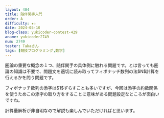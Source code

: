 ```yaml
---
layout: 404
title: 随伴関手入門
order: A
difficulty: ★☆
date: 2024-05-10
blog-class: yukicoder-contest-429
aname: yukicoder2749
num: 2749
tester: Takaさん
tags: [競技プログラミング,数学]
---
```


<p>
圏論の重要な概念の１つ、随伴関手の具体例に触れる問題です。とは言っても圏論の知識は不要で、問題文を適切に読み取ってフィボナッチ数列の法$N$計算を行えるかを問う問題です。
</p>
<p>
フィボナッチ数列の添字は$1$ずらすことも多いですが、今回は添字の約数関係を使うためこの添字の取り方をすることに意味がある問題設定なところが面白いですね。
</p>
<p>
計算量解析が非自明なので解説も楽しんでいただければと思います。
</p>
